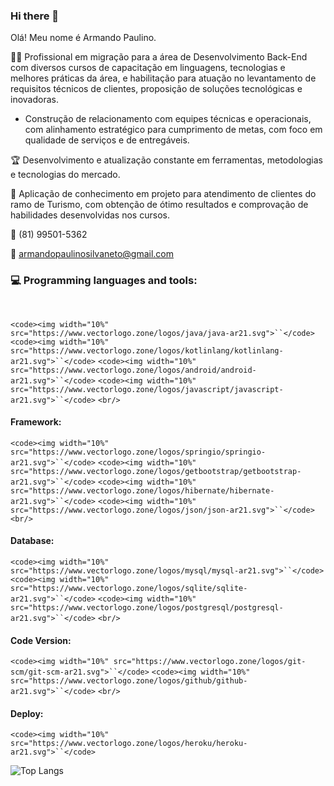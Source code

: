 ### Hi there 👋

Olá! Meu nome é Armando Paulino.

👨‍💻 Profissional em migração para a área de Desenvolvimento Back-End com diversos cursos de capacitação em linguagens, tecnologias e melhores práticas da área, e habilitação para atuação no levantamento de requisitos técnicos de clientes, proposição de soluções tecnológicas e inovadoras.

- Construção de relacionamento com equipes técnicas e operacionais, com alinhamento estratégico para cumprimento de metas, com foco em qualidade de serviços e de entregáveis.

🏆 Desenvolvimento e atualização constante em ferramentas, metodologias e tecnologias do mercado.

📍 Aplicação de conhecimento em projeto para atendimento de clientes do ramo de Turismo, com obtenção de ótimo resultados e comprovação de habilidades desenvolvidas nos cursos.

📱 (81) 99501-5362

📧 armandopaulinosilvaneto@gmail.com

### 💻 Programming languages and tools:

<br/>
<p>

`<code><img width="10%" src="https://www.vectorlogo.zone/logos/java/java-ar21.svg">``</code>`
`<code><img width="10%" src="https://www.vectorlogo.zone/logos/kotlinlang/kotlinlang-ar21.svg">``</code>`
`<code><img width="10%" src="https://www.vectorlogo.zone/logos/android/android-ar21.svg">``</code>`
`<code><img width="10%" src="https://www.vectorlogo.zone/logos/javascript/javascript-ar21.svg">``</code>`
`<br/>`

#### Framework:

`<code><img width="10%" src="https://www.vectorlogo.zone/logos/springio/springio-ar21.svg">``</code>`
`<code><img width="10%" src="https://www.vectorlogo.zone/logos/getbootstrap/getbootstrap-ar21.svg">``</code>`
`<code><img width="10%" src="https://www.vectorlogo.zone/logos/hibernate/hibernate-ar21.svg">``</code>`
`<code><img width="10%" src="https://www.vectorlogo.zone/logos/json/json-ar21.svg">``</code>`
`<br/>`

#### Database:

`<code><img width="10%" src="https://www.vectorlogo.zone/logos/mysql/mysql-ar21.svg">``</code>`
`<code><img width="10%" src="https://www.vectorlogo.zone/logos/sqlite/sqlite-ar21.svg">``</code>`
`<code><img width="10%" src="https://www.vectorlogo.zone/logos/postgresql/postgresql-ar21.svg">``</code>`
`<br/>`

#### Code Version:

`<code><img width="10%" src="https://www.vectorlogo.zone/logos/git-scm/git-scm-ar21.svg">``</code>`
`<code><img width="10%" src="https://www.vectorlogo.zone/logos/github/github-ar21.svg">``</code>`
`<br/>`

#### Deploy:

`<code><img width="10%" src="https://www.vectorlogo.zone/logos/heroku/heroku-ar21.svg">``</code>`

![Top Langs](https://github-readme-stats.vercel.app/api/top-langs/?username=ArmandoPaulinoNeto&hide=TeX&layout=compact)

</p>
